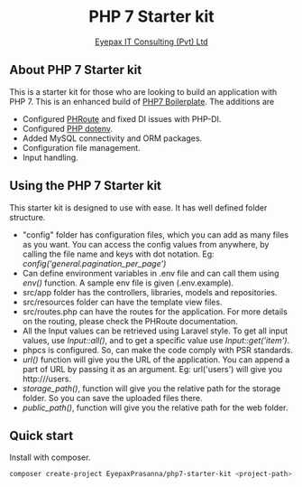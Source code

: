 <p align="center"><h1 align="center">PHP 7 Starter kit</h1></p>

<p align="center">
<a href="http://eyepax.com">Eyepax IT Consulting (Pvt) Ltd</a>
</p>

## About PHP 7 Starter kit

This is a starter kit for those who are looking to build an application with PHP 7. This is an enhanced build of [PHP7 Boilerplate](https://github.com/relevo/php7-boilerplate). The additions are

- Configured [PHRoute](https://github.com/mrjgreen/phroute) and fixed DI issues with PHP-DI.
- Configured [PHP dotenv](https://github.com/vlucas/phpdotenv).
- Added MySQL connectivity and ORM packages.
- Configuration file management.
- Input handling.

## Using the PHP 7 Starter kit

This starter kit is designed to use with ease. It has well defined folder structure.

- "config" folder has configuration files, which you can add as many files as you want. You can access the config values from anywhere, by calling the file name and keys with dot notation. Eg: <i>config('general.pagination_per_page')</i>
- Can define environment variables in .env file and can call them using <i>env()</i> function. A sample env file is given (.env.example).
- src/app folder has the controllers, libraries, models and repositories.
- src/resources folder can have the template view files.
- src/routes.php can have the routes for the application. For more details on the routing, please check the PHRoute documentation.
- All the Input values can be retrieved using Laravel style. To get all input values, use <i>Input::all()</i>, and to get a specific value use <i>Input::get('item')</i>.
- phpcs is configured. So, can make the code comply with PSR standards.
- <i>url()</i> function will give you the URL of the application. You can append a part of URL by passing it as an argument. Eg: url('users') will give you http://<url-of-app>/users.
- <i>storage_path()</i>, function will give you the relative path for the storage folder. So you can save the uploaded files there.
- <i>public_path()</i>, function will give you the relative path for the web folder.

## Quick start

Install with composer.

```bash
composer create-project EyepaxPrasanna/php7-starter-kit <project-path>
```
